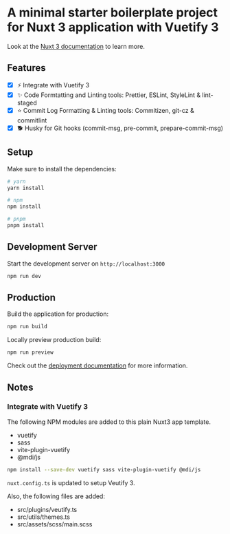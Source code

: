 # A minimal starter boilerplate project for Nuxt 3 application with Vuetify 3

Look at the [Nuxt 3 documentation](https://nuxt.com/docs/getting-started/introduction) to learn more.

## Features

- [x] ⚡ Integrate with Vuetify 3
- [x] ✨ Code Formtatting and Linting tools: Prettier, ESLint, StyleLint & lint-staged
- [x] ⭐ Commit Log Formatting & Linting tools: Commitizen, git-cz & commitlint
- [x] 🐕 Husky for Git hooks (commit-msg, pre-commit, prepare-commit-msg)

## Setup

Make sure to install the dependencies:

```bash
# yarn
yarn install

# npm
npm install

# pnpm
pnpm install
```

## Development Server

Start the development server on `http://localhost:3000`

```bash
npm run dev
```

## Production

Build the application for production:

```bash
npm run build
```

Locally preview production build:

```bash
npm run preview
```

Check out the [deployment documentation](https://nuxt.com/docs/getting-started/deployment) for more information.

## Notes

### Integrate with Vuetify 3

The following NPM modules are added to this plain Nuxt3 app template.

- vuetify
- sass
- vite-plugin-vuetify
- @mdi/js

```bash
npm install --save-dev vuetify sass vite-plugin-vuetify @mdi/js
```

`nuxt.config.ts` is updated to setup Veutify 3.

Also, the following files are added:

- src/plugins/veutify.ts
- src/utils/themes.ts
- src/assets/scss/main.scss
